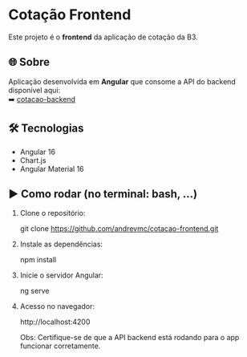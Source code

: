 # Cotação Frontend

Este projeto é o **frontend** da aplicação de cotação da B3.

## 🌐 Sobre

Aplicação desenvolvida em **Angular** que consome a API do backend disponível aqui:  
➡️ [cotacao-backend](https://github.com/andrevmc/cotacao-backend)

## 🛠️ Tecnologias

- Angular 16
- Chart.js
- Angular Material 16

## ▶️ Como rodar (no terminal: bash, ...)

1. Clone o repositório:

   git clone https://github.com/andrevmc/cotacao-frontend.git

2. Instale as dependências:

   npm install

3. Inicie o servidor Angular:

   ng serve

4. Acesso no navegador:

   http://localhost:4200

   Obs: Certifique-se de que a API backend está rodando para o app funcionar corretamente.
